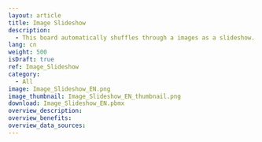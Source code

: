 ```yaml
---
layout: article
title: Image Slideshow
description: 
  - This board automatically shuffles through a images as a slideshow.
lang: cn
weight: 500
isDraft: true
ref: Image_Slideshow
category:
  - All
image: Image_Slideshow_EN.png
image_thumbnail: Image_Slideshow_EN_thumbnail.png
download: Image_Slideshow_EN.pbmx
overview_description:
overview_benefits:
overview_data_sources:
---
```


